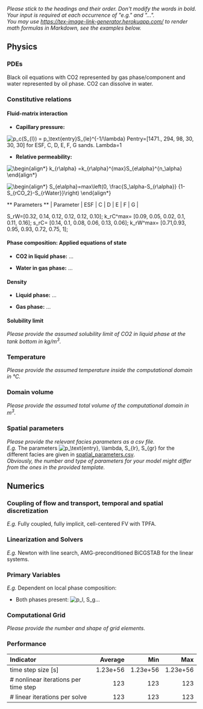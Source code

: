 _Please stick to the headings and their order. Don't modify the words in bold. Your input is required at each occurrence of "e.g." and "..."._<br>
_You may use https://tex-image-link-generator.herokuapp.com/ to render math formulas in Markdown, see the examples below._

## Physics

### PDEs

Black oil equations with CO2 represented by gas phase/component and water represented by oil phase. CO2 can dissolve in water. 


### Constitutive relations

#### Fluid-matrix interaction

* **Capillary pressure:** 

![p_c(S_{l}) = p_\text{entry}S_{le}^{-1/\lambda}](https://render.githubusercontent.com/render/math?math=%5Cdisplaystyle+p_c%28S_%7Bl%7D%29+%3D+p_%5Ctext%7Bentry%7DS_%7Ble%7D%5E%7B-1%2F%5Clambda%7D%0A)
  Pentry=[1471., 294, 98, 30, 30, 30] for ESF, C, D, E, F, G sands.
  Lambda=1

* **Relative permeability:** 

![\begin{align*}
k_{r\alpha} =k_{r\alpha}^{max}S_{e\alpha}^{n_\alpha}
\end{align*}
](https://render.githubusercontent.com/render/math?math=%5Ccolor%7Bblack%7D%5Cdisplaystyle+%5Cbegin%7Balign%2A%7D%0Ak_%7Br%5Calpha%7D+%3Dk_%7Br%5Calpha%7D%5E%7Bmax%7DS_%7Be%5Calpha%7D%5E%7Bn_%5Calpha%7D%0A%5Cend%7Balign%2A%7D%0A)

![\begin{align*}
S_{e\alpha}=max\left(0, \frac{S_\alpha-S_{r\alpha}} {1-S_{rCO_2}-S_{rWater}}\right)
\end{align*}
](https://render.githubusercontent.com/render/math?math=%5Ccolor%7Bblack%7D%5Cdisplaystyle+%5Cbegin%7Balign%2A%7D%0AS_%7Be%5Calpha%7D%3Dmax%5Cleft%280%2C+%5Cfrac%7BS_%5Calpha-S_%7Br%5Calpha%7D%7D+%7B1-S_%7BrCO_2%7D-S_%7BrWater%7D%7D%5Cright%29%0A%5Cend%7Balign%2A%7D%0A)

** Parameters **
| Parameter | ESF | C | D | E | F | G |

S_rW=[0.32, 0.14, 0.12, 0.12, 0.12, 0.10];
k_rC^max= [0.09, 0.05, 0.02, 0.1, 0.11, 0.16];
s_rC= [0.14, 0.1, 0.08, 0.06, 0.13, 0.06];
k_rW^max= [0.71,0.93,      0.95,     0.93,    0.72,      0.75, 1];
    

#### Phase composition: Applied equations of state

* **CO2 in liquid phase:** ...

* **Water in gas phase:** ...

#### Density

* **Liquid phase:** ...

* **Gas phase:** ...

#### Solubility limit

_Please provide the assumed solubility limit of CO2 in liquid phase at the tank bottom in kg/m<sup>3</sup>._

### Temperature

_Please provide the assumed temperature inside the computational domain in °C._

### Domain volume

_Please provide the assumed total volume of the computational domain in m<sup>3</sup>._

### Spatial parameters

_Please provide the relevant facies parameters as a csv file._<br>
_E.g._ The parameters ![p_\text{entry}, \lambda, S_{lr}, S_{gr}](https://render.githubusercontent.com/render/math?math=%5Cdisplaystyle+p_%5Ctext%7Bentry%7D%2C+%5Clambda%2C+S_%7Blr%7D%2C+S_%7Bgr%7D%0A) for the different facies are given in [spatial_parameters.csv](spatial_parameters.csv).<br>
_Obviously, the number and type of parameters for your model might differ from the ones in the provided template._

## Numerics

### Coupling of flow and transport, temporal and spatial discretization

_E.g._ Fully coupled, fully implicit, cell-centered FV with TPFA.

### Linearization and Solvers

_E.g._ Newton with line search, AMG-preconditioned BiCGSTAB for the linear systems.

### Primary Variables

_E.g._ Dependent on local phase composition:
* Both phases present:
  ![p_l, S_g](https://render.githubusercontent.com/render/math?math=%5Ctextstyle+p_l%2C+S_g%0A)...

### Computational Grid

_Please provide the number and shape of grid elements._

### Performance

| Indicator                            |  Average |      Min |      Max |
|:-------------------------------------|---------:|---------:|---------:|
| time step size [s]                   | 1.23e+56 | 1.23e+56 | 1.23e+56 |
| # nonlinear iterations per time step |      123 |      123 |      123 |
| # linear iterations per solve        |      123 |      123 |      123 |
